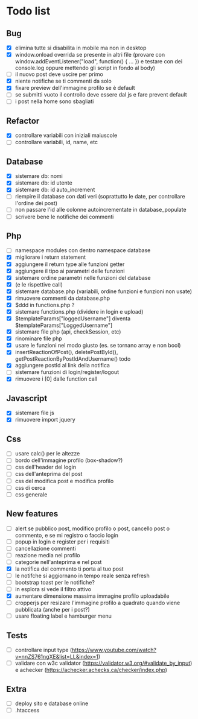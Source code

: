 # Todo list

## Bug

- [x] elimina tutte si disabilita in mobile ma non in desktop
- [x] window.onload overrida se presente in altri file (provare con window.addEventListener("load", function() { ... }) e testare con dei console.log oppure mettendo gli script in fondo al body)
- [ ] il nuovo post deve uscire per primo
- [x] niente notifiche se ti commenti da solo
- [x] fixare preview dell'immagine profilo se è default
- [ ] se submitti vuoto il controllo deve essere dal js e fare prevent default
- [ ] i post nella home sono sbagliati

## Refactor

- [x] controllare variabili con iniziali maiuscole
- [ ] controllare variabili, id, name, etc

## Database

- [x] sistemare db: nomi
- [x] sistemare db: id utente
- [x] sistemare db: id auto_increment
- [ ] riempire il database con dati veri (soprattutto le date, per controllare l'ordine dei post)
- [ ] non passare l'id alle colonne autoincrementate in database_populate
- [ ] scrivere bene le notifiche dei commenti

## Php

- [ ] namespace modules con dentro namespace database
- [x] migliorare i return statement
- [x] aggiungere il return type alle funzioni getter
- [x] aggiungere il tipo ai parametri delle funzioni
- [x] sistemare ordine parametri nelle funzioni del database
- [x] (e le rispettive call)
- [x] sistemare database.php (variabili, ordine funzioni e funzioni non usate)
- [x] rimuovere commenti da database.php
- [x] $ddd in functions.php ?
- [x] sistemare functions.php (dividere in login e upload)
- [x] $templateParams["loggedUsername"] diventa $templateParams["LoggedUsername"]
- [x] sistemare file php (api, checkSession, etc)
- [x] rinominare file php
- [x] usare le funzioni nel modo giusto (es. se tornano array e non bool)
- [x] insertReactionOfPost(), deletePostById(), getPostReactionByPostIdAndUsername() todo
- [x] aggiungere postId al link della notifica
- [ ] sistemare funzioni di login/register/logout
- [x] rimuovere i [0] dalle function call

## Javascript

- [x] sistemare file js
- [x] rimuovere import jquery

## Css

- [ ] usare calc() per le altezze
- [ ] bordo dell'immagine profilo (box-shadow?)
- [ ] css dell'header del login
- [ ] css dell'anteprima del post
- [ ] css del modifica post e modifica profilo
- [ ] css di cerca
- [ ] css generale

## New features

- [ ] alert se pubblico post, modifico profilo o post, cancello post o commento, e se mi registro o faccio login
- [ ] popup in login e register per i requisiti
- [ ] cancellazione commenti
- [ ] reazione media nel profilo
- [ ] categorie nell'anteprima e nel post
- [x] la notifica del commento ti porta al tuo post
- [ ] le notifche si aggiornano in tempo reale senza refresh
- [ ] bootstrap toast per le notifiche?
- [ ] in esplora si vede il filtro attivo
- [x] aumentare dimensione massima immagine profilo uploadabile
- [ ] cropperjs per resizare l'immagine profilo a quadrato quando viene pubblicata (anche per i post?)
- [ ] usare floating label e hamburger menu

## Tests

- [ ] controllare input type (<https://www.youtube.com/watch?v=nnZS761ngXE&list=LL&index=1>)
- [ ] validare con w3c validator (<https://validator.w3.org/#validate_by_input>) e achecker (<https://achecker.achecks.ca/checker/index.php>)

## Extra

- [ ] deploy sito e database online
- [ ] .htaccess
